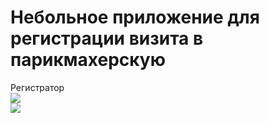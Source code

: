 # Небольное приложение для регистрации визита в парикмахерскую
Регистратор
<br>
<img src="https://pp.userapi.com/c850324/v850324945/14fe7b/uchkDLMPq2k.jpg" /><br>
<img src="https://pp.userapi.com/c850324/v850324945/14fe83/0JuwKBRaZSQ.jpg" /><br>
